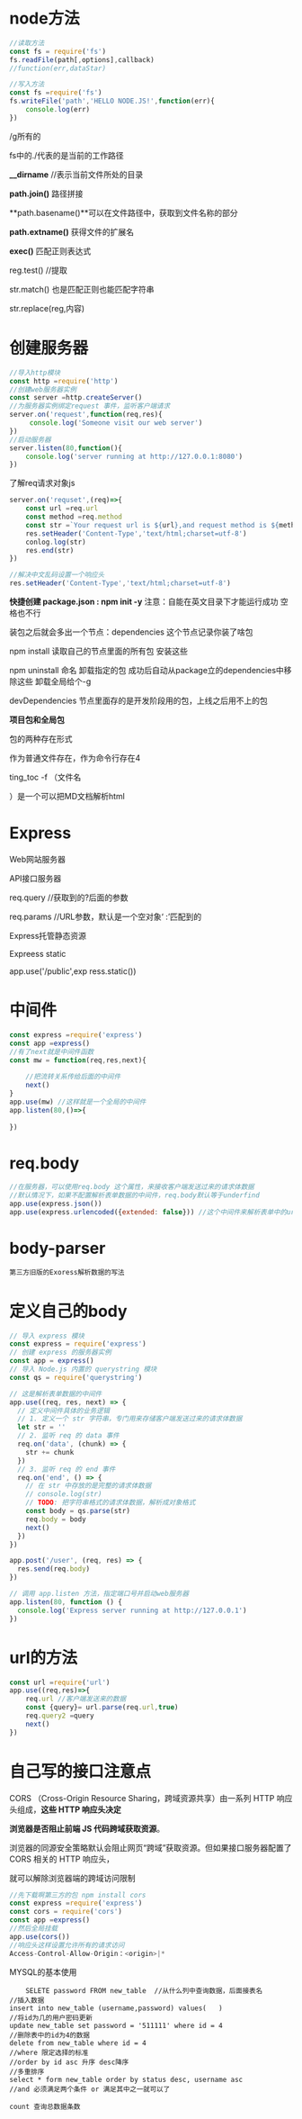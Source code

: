 # node方法

````js
//读取方法
const fs = require('fs')
fs.readFile(path[,options],callback)
//function(err,dataStar)

//写入方法
const fs =require('fs')
fs.writeFile('path','HELLO NODE.JS!',function(err){
    console.log(err)
})
````

/g所有的

fs中的./代表的是当前的工作路径

**__dirname** //表示当前文件所处的目录

**path.join()** 路径拼接

**path.basename()**可以在文件路径中，获取到文件名称的部分

**path.extname()** 获得文件的扩展名

**exec()**   匹配正则表达式

reg.test() //提取

str.match() 也是匹配正则也能匹配字符串

str.replace(reg,内容)

# 创建服务器

````js
//导入http模块
const http =require('http')
//创建web服务器实例
const server =http.createServer()
//为服务器实例绑定request 事件，监听客户端请求
server.on('request',function(req,res){
     console.log('Someone visit our web server')
})
//启动服务器
server.listen(80,function(){
    console.log('server running at http://127.0.0.1:8080')
})
````

了解req请求对象js

````js
server.on('requset',(req)=>{
    const url =req.url
    const method =req.method
    const str =`Your request url is ${url},and request method is ${method}`
    res.setHeader('Content-Type','text/html;charset=utf-8')
    conlog.log(str)
    res.end(str)
})

//解决中文乱码设置一个响应头
res.setHeader('Content-Type','text/html;charset=utf-8')
````

**快捷创建 package.json : npm init -y**  注意：自能在英文目录下才能运行成功 空格也不行

装包之后就会多出一个节点：dependencies  这个节点记录你装了啥包

npm install 读取自己的节点里面的所有包 安装这些

npm uninstall 命名 卸载指定的包  成功后自动从package立的dependencies中移除这些  卸载全局给个-g

devDependencies 节点里面存的是开发阶段用的包，上线之后用不上的包

**项目包和全局包**

包的两种存在形式

作为普通文件存在，作为命令行存在4

ting_toc -f （文件名

）是一个可以把MD文档解析html

# Express

Web网站服务器

API接口服务器

req.query  //获取到的?后面的参数

req.params //URL参数，默认是一个空对象‘ :’匹配到的



Express托管静态资源

Expreess static

app.use('/public',exp ress.static())

# 中间件

````js
const express =require('express')
const app =express()
//有了next就是中间件函数
const mw = function(req,res,next){
    
    //把流转关系传给后面的中间件
    next()
}
app.use(mw) //这样就是一个全局的中间件
app.listen(80,()=>{
    
})
````

# req.body

````js
//在服务器，可以使用req.body 这个属性，来接收客户端发送过来的请求体数据
//默认情况下，如果不配置解析表单数据的中间件，req.body默认等于underfind
app.use(express.json())
app.use(express.urlencoded({extended: false})) //这个中间件来解析表单中的url-encoded
````

# body-parser

````js
第三方旧版的Exoress解析数据的写法
````

# 定义自己的body

````js
// 导入 express 模块
const express = require('express')
// 创建 express 的服务器实例
const app = express()
// 导入 Node.js 内置的 querystring 模块
const qs = require('querystring')

// 这是解析表单数据的中间件
app.use((req, res, next) => {
  // 定义中间件具体的业务逻辑
  // 1. 定义一个 str 字符串，专门用来存储客户端发送过来的请求体数据
  let str = ''
  // 2. 监听 req 的 data 事件
  req.on('data', (chunk) => {
    str += chunk
  })
  // 3. 监听 req 的 end 事件
  req.on('end', () => {
    // 在 str 中存放的是完整的请求体数据
    // console.log(str)
    // TODO: 把字符串格式的请求体数据，解析成对象格式
    const body = qs.parse(str)
    req.body = body
    next()
  })
})

app.post('/user', (req, res) => {
  res.send(req.body)
})

// 调用 app.listen 方法，指定端口号并启动web服务器
app.listen(80, function () {
  console.log('Express server running at http://127.0.0.1')
})

````

# url的方法

````js
const url =require('url')
app.use((req,res)=>{
    req.url //客户端发送来的数据
    const {query}= url.parse(req.url,true)
    req.query2 =query
    next()
})
````



# 自己写的接口注意点

CORS （Cross-Origin Resource Sharing，跨域资源共享）由一系列 HTTP 响应头组成，**这些 HTTP 响应头决定** 

**浏览器是否阻止前端 JS 代码跨域获取资源**。 

浏览器的同源安全策略默认会阻止网页“跨域”获取资源。但如果接口服务器配置了 CORS 相关的 HTTP 响应头， 

就可以解除浏览器端的跨域访问限制

````js
//先下载啊第三方的包 npm install cors 
const express =require('express')
const cors = require('cors')
const app =express()
//然后全局挂载
app.use(cors())
//响应头这样设置允许所有的请求访问
Access-Control-Allow-Origin：<origin>|*
````

MYSQL的基本使用

````mysql
	SELETE password FROM new_table  //从什么列中查询数据，后面接表名
//插入数据
insert into new_table (username,password) values(	)
//将id为几的用户密码更新
update new_table set password = '511111' where id = 4
//删除表中的id为4的数据
delete from new_table where id = 4
//where 限定选择的标准
//order by id asc 升序 desc降序
//多重排序
select * form new_table order by status desc, username asc
//and 必须满足两个条件 or 满足其中之一就可以了

count 查询总数据条数 

````

